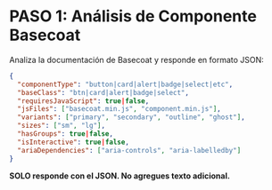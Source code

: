 # PASO 1: Análisis de Componente Basecoat

Analiza la documentación de Basecoat y responde en formato JSON:

```json
{
  "componentType": "button|card|alert|badge|select|etc",
  "baseClass": "btn|card|alert|badge|select",
  "requiresJavaScript": true|false,
  "jsFiles": ["basecoat.min.js", "component.min.js"],
  "variants": ["primary", "secondary", "outline", "ghost"],
  "sizes": ["sm", "lg"],
  "hasGroups": true|false,
  "isInteractive": true|false,
  "ariaDependencies": ["aria-controls", "aria-labelledby"]
}
```

**SOLO responde con el JSON. No agregues texto adicional.**